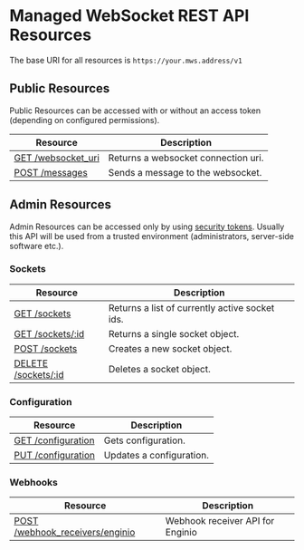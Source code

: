 # Managed WebSocket REST API Resources

The base URI for all resources is ``https://your.mws.address/v1``

## Public Resources

Public Resources can be accessed with or without an access token (depending on configured permissions).

Resource                            | Description
----------------------------------- | -------------
[GET /websocket_uri](v1/get_websocket_uri) | Returns a websocket connection uri.
[POST /messages](v1/post_messages) | Sends a message to the websocket.

## Admin Resources

Admin Resources can be accessed only by using [security tokens](../key-concepts/authentication). Usually this API will be used from a
trusted environment (administrators, server-side software etc.).

### Sockets

Resource                            | Description
----------------------------------- | -------------
[GET /sockets](v1/get_sockets) | Returns a list of currently active socket ids.
[GET /sockets/:id](v1/get_sockets_id) | Returns a single socket object.
[POST /sockets](v1/post_sockets) | Creates a new socket object.
[DELETE /sockets/:id](v1/delete_sockets_id) | Deletes a socket object.

### Configuration

Resource                            | Description
----------------------------------- | -------------
[GET /configuration](v1/get_configuration) | Gets configuration.
[PUT /configuration](v1/put_configuration) | Updates a configuration.

### Webhooks

Resource                            | Description
----------------------------------- | -------------
[POST /webhook_receivers/enginio](v1/post_webhook_receivers/enginio) | Webhook receiver API for Enginio
